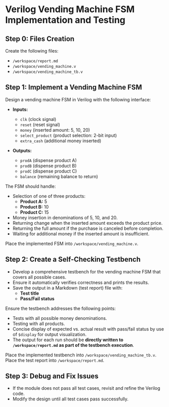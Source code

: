 # Verilog Vending Machine FSM Implementation and Testing  

## Step 0: Files Creation  
Create the following files:  
- `/workspace/report.md`  
- `/workspace/vending_machine.v`  
- `/workspace/vending_machine_tb.v`  

## Step 1: Implement a Vending Machine FSM  
Design a vending machine FSM in Verilog with the following interface:  
- **Inputs:**  
  - `clk` (clock signal)  
  - `reset` (reset signal)  
  - `money` (inserted amount:  5,  10,  20)  
  - `select_product` (product selection: 2-bit input)  
  - `extra_cash` (additional money inserted)  

- **Outputs:**  
  - `prodA` (dispense product A)  
  - `prodB` (dispense product B)  
  - `prodC` (dispense product C)  
  - `balance` (remaining balance to return)  

The FSM should handle:  
- Selection of one of three products:  
  - **Product A:**  5  
  - **Product B:**  10  
  - **Product C:**  15  
- Money insertion in denominations of  5,  10, and  20.  
- Returning change when the inserted amount exceeds the product price.  
- Returning the full amount if the purchase is canceled before completion.  
- Waiting for additional money if the inserted amount is insufficient.  

Place the implemented FSM into `/workspace/vending_machine.v`.  

## Step 2: Create a Self-Checking Testbench  
- Develop a comprehensive testbench for the vending machine FSM that covers all possible cases.  
- Ensure it automatically verifies correctness and prints the results.  
- Save the output in a Markdown (test report) file with:  
  - **Test title**  
  - **Pass/Fail status**  

Ensure the testbench addresses the following points:  
- Tests with all possible money denominations.  
- Testing with all products.  
- Concise display of expected vs. actual result with pass/fail status by use of `$display` for output visualization. 
- The output for each run should be **directly written to `/workspace/report.md` as part of the testbench execution**.

Place the implemented testbench into `/workspace/vending_machine_tb.v`.  
Place the test report into `/workspace/report.md`.  

## Step 3: Debug and Fix Issues  
- If the module does not pass all test cases, revisit and refine the Verilog code.  
- Modify the design until all test cases pass successfully.  